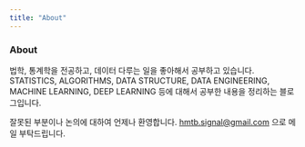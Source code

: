 ```yaml
---
title: "About"
---
```


### About

법학, 통계학을 전공하고, 데이터 다루는 일을 좋아해서 공부하고 있습니다.
STATISTICS, ALGORITHMS, DATA STRUCTURE, DATA ENGINEERING, MACHINE LEARNING, DEEP LEARNING 등에 대해서 공부한 내용을 정리하는 블로그입니다.

잘못된 부분이나 논의에 대하여 언제나 환영합니다.
hmtb.signal@gmail.com 으로 메일 부탁드립니다.


